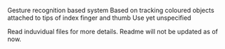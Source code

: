 Gesture recognition based system
Based on tracking coloured objects attached to tips of index finger and thumb
Use yet unspecified

Read induvidual files for more details. Readme will not be updated as of now.
